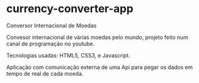# currency-converter-app
Conversor Internacional de Moedas

Convesor internacional de várias moedas pelo mundo, projeto feito num canal de programação no youtube.

Tecnologias usadas: HTML5, CSS3, e Javascript.

Aplicação com comunicação externa de uma Api para pegar os dados em tempo de real de cada moeda.
